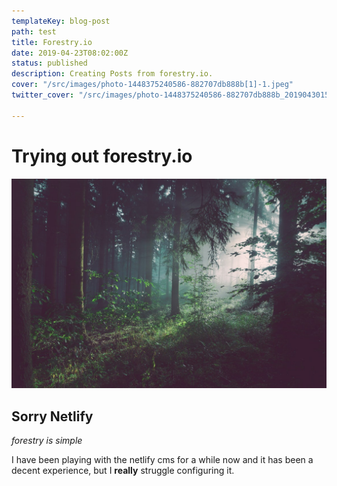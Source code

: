 ```yaml
---
templateKey: blog-post
path: test
title: Forestry.io
date: 2019-04-23T08:02:00Z
status: published
description: Creating Posts from forestry.io.
cover: "/src/images/photo-1448375240586-882707db888b[1]-1.jpeg"
twitter_cover: "/src/images/photo-1448375240586-882707db888b_20190430150704867[1].jpg"

---
```

# Trying out forestry.io

![](/uploads/photo-1448375240586-882707db888b.jpeg)

## Sorry Netlify

_forestry is simple_

I have been playing with the netlify cms for a while now and it has been a decent experience, but I **really** struggle configuring it.  